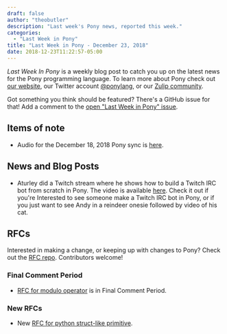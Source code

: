 ```yaml
---
draft: false
author: "theobutler"
description: "Last week's Pony news, reported this week."
categories:
  - "Last Week in Pony"
title: "Last Week in Pony - December 23, 2018"
date: 2018-12-23T11:22:57-05:00
---
```

_Last Week In Pony_ is a weekly blog post to catch you up on the latest news for the Pony programming language. To learn more about Pony check out [our website](https://ponylang.io), our Twitter account [@ponylang](https://twitter.com/ponylang), or our [Zulip community](https://ponylang.zulipchat.com).

Got something you think should be featured? There's a GitHub issue for that! Add a comment to the [open "Last Week in Pony" issue](https://github.com/ponylang/ponylang.github.io/issues?q=is%3Aissue+is%3Aopen+label%3Alast-week-in-pony).
<!-- more -->

## Items of note

- Audio for the December 18, 2018 Pony sync is [here](https://sync-recordings.ponylang.io/r/2018_12_18.m4a).

## News and Blog Posts

- Aturley did a Twitch stream where he shows how to build a Twitch IRC bot from scratch in Pony. The video is available [here](https://www.twitch.tv/videos/351396422). Check it out if you're Interested to see someone make a Twitch IRC bot in Pony, or if you just want to see Andy in a reindeer onesie followed by video of his cat.

## RFCs

Interested in making a change, or keeping up with changes to Pony? Check out the [RFC repo](https://github.com/ponylang/rfcs). Contributors welcome!

### Final Comment Period

- [RFC for modulo operator](https://github.com/ponylang/rfcs/pull/135) is in Final Comment Period.

### New RFCs

- New [RFC for python struct-like primitive](https://github.com/ponylang/rfcs/pull/137).
